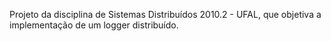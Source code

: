 Projeto da disciplina de Sistemas Distribuídos 2010.2 - UFAL, que objetiva a implementação de um logger distribuído.